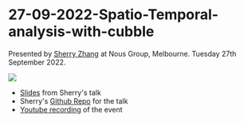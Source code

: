 # 27-09-2022-Spatio-Temporal-analysis-with-cubble

Presented by [Sherry Zhang](https://github.com/huizezhang-sherry) at Nous Group, Melbourne. Tuesday 27th September 2022.

![](https://www.meetup.com/_next/image/?url=https%3A%2F%2Fsecure-content.meetupstatic.com%2Fimages%2Fclassic-events%2F507072298%2F676x380.webp&w=3840&q=75)

- [Slides](https://sherryzhang-rladiesmelb2022.netlify.app/#/title-slide) from Sherry's talk 
- Sherry's [Github Repo](https://github.com/huizezhang-sherry/RLadiesMelb22) for the talk
- [Youtube recording](https://www.youtube.com/watch?v=6Ka021fABxk&t=117s) of the event



